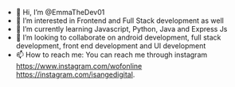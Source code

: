 - 👋 Hi, I’m @EmmaTheDev01
- 👀 I’m interested in Frontend and Full Stack development as well
- 🌱 I’m currently learning Javascript, Python, Java and Express Js
- 💞️ I’m looking to collaborate on android development, full stack development, front end development and UI development
- 📫 How to reach me: You can reach me through instagram https://www.instagram.com/wofonline https://instagram.com/isangedigital.

<!---
EmmaTheDev01/EmmaTheDev01 is a ✨ special ✨ repository because its `README.md` (this file) appears on your GitHub profile.
You can click the Preview link to take a look at your changes.
--->
